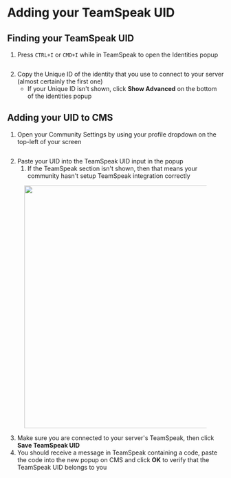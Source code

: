# Adding your TeamSpeak UID

## Finding your TeamSpeak UID

1. Press `CTRL+I` or `CMD+I` while in TeamSpeak to open the Identities popup

<figure><img src="https://i.imgur.com/OzNxOrx.png" alt=""><figcaption></figcaption></figure>

2. Copy the Unique ID of the identity that you use to connect to your server (almost certainly the first one)
   * If your Unique ID isn't shown, click **Show Advanced** on the bottom of the identities popup

## Adding your UID to CMS

1. Open your Community Settings by using your profile dropdown on the top-left of your screen

<div align="center">

<figure><img src="https://i.imgur.com/HwCLjL2.png" alt=""><figcaption></figcaption></figure>

</div>

2. Paste your UID into the TeamSpeak UID input in the popup
   1. If the TeamSpeak section isn't shown, then that means your community hasn't setup TeamSpeak integration correctly

<figure><img src="https://i.imgur.com/P2vfFoD.png" alt="" width="563"><figcaption></figcaption></figure>

3. Make sure you are connected to your server's TeamSpeak, then click **Save TeamSpeak UID**
4. You should receive a message in TeamSpeak containing a code, paste the code into the new popup on CMS and click **OK** to verify that the TeamSpeak UID belongs to you

<div align="left" data-full-width="false">

<figure><img src="https://i.imgur.com/AuQt0bF.png" alt=""><figcaption></figcaption></figure>

 

<figure><img src="https://i.imgur.com/bAKPzjy.png" alt=""><figcaption></figcaption></figure>

 

<figure><img src="https://i.imgur.com/hYVD8VM.png" alt=""><figcaption></figcaption></figure>

</div>

